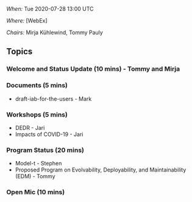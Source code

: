 *When:* Tue 2020-07-28 13:00 UTC

*Where:* [WebEx]

*Chairs:* Mirja Kühlewind, Tommy Pauly

## Topics

### Welcome and Status Update (10 mins) - Tommy and Mirja 

### Documents (5 mins)
* draft-iab-for-the-users - Mark

### Workshops (5 mins)
* DEDR - Jari
* Impacts of COVID-19 - Jari

### Program Status (20 mins)
* Model-t - Stephen
* Proposed Program on Evolvability, Deployability, and Maintainability (EDM) - Tommy

### Open Mic (10 mins)

